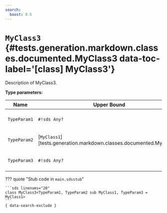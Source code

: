```yaml
---
search:
  boost: 0.5
---
```


[//]: # (DO NOT EDIT THIS FILE DIRECTLY. Instead, edit the corresponding stub file and execute `npm run docs:api`.)

# <code class="doc-symbol doc-symbol-class"></code> `MyClass3` {#tests.generation.markdown.classes.documented.MyClass3 data-toc-label='[class] MyClass3'}

Description of MyClass3.

**Type parameters:**

| Name | Upper Bound | Description | Default |
|------|-------------|-------------|---------|
| `TypeParam1` | `#!sds Any?` | Description of TypeParam1. | - |
| `TypeParam2` | [`MyClass1`][tests.generation.markdown.classes.documented.MyClass1] | Description of TypeParam2. | - |
| `TypeParam3` | `#!sds Any?` | Description of TypeParam3. | [`MyClass1`][tests.generation.markdown.classes.documented.MyClass1] |

??? quote "Stub code in `main.sdsstub`"

    ```sds linenums="20"
    class MyClass3<TypeParam1, TypeParam2 sub MyClass1, TypeParam3 = MyClass1>
    ```
    { data-search-exclude }
